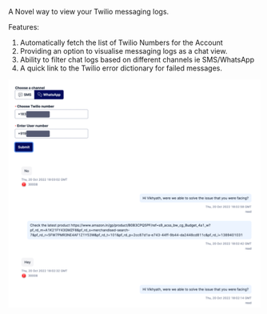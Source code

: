 A Novel way to view your Twilio messaging logs.

Features:
1.  Automatically fetch the list of Twilio Numbers for the Account
2.  Providing an option to visualise messaging logs as a chat view.
3.  Ability to filter chat logs based on different channels ie SMS/WhatsApp
4.  A quick link to the Twilio error dictionary for failed messages.

![Preview](https://github.com/vikhyathdevadiga/PrettyLogs/blob/master/Preview.png)